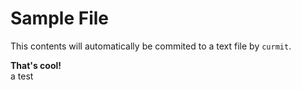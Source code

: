 <!-- curmit: https://docs.google.com/document/d/1cmphl-IBFF-aRcj6n9TZ37YXJMBfmnzPiAGgPNzVjNE/pub?embedded=true -->



# Sample File

This contents will automatically be commited to a text file by `curmit`.

**That's cool!**  
a test
